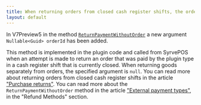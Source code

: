 ```yaml
---
title: When returning orders from closed cash register shifts, the order ID became available
layout: default
---
```


In V7Preview5 in the method
[`ReturnPaymentWithoutOrder`](https://syrve.github.io/front.api.sdk/v7/html/M_Resto_Front_Api_IPaymentProcessor_ReturnPaymentWithoutOrder.htm)
a new argument `Nullable<Guid> orderId` has been added.

This method is implemented in the plugin code and called from SyrvePOS when an attempt is made to return an order that was paid by the plugin type in a cash register shift that is currently closed.
When returning goods separately from orders, the specified argument is `null`.
You can read more about returning orders from closed cash register shifts in the article ["Purchase returns"](https://en.syrve.help/articles/#!syrve-pos-8-5/product-return).
You can read more about the `ReturnPaymentWithoutOrder` method in the article ["External payment types"](https://syrve.github.io/front.api.doc/v6/ru/PaymentProcessor.html), in the "Refund Methods" section.